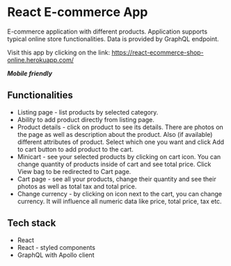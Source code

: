 <!-- <h1>React E-commerce App</h1>
<p>E-commerce application with different products. Application supports typical online store functionalities. Data is provided by GraphQL endpoint.</p>
<p>Visit this app by clicking on the link: https://react-ecommerce-shop-online.herokuapp.com/ </p>
<b><i>Mobile friendly</i></b>
</br>
<h2>Functionalities</h2>
<ul>
  <li>
    Listing page - list products by selected category.
  </li>
  <li>
    Ability to add product directly from listing page.
  </li>
  <li>
    Product details - click on product to see its details. There are photos on the page as well as description about the product. Also (if         available) different attributes of product. Select which one you want and click Add to cart button to add product to the cart.
  </li>
  <li>
    Minicart - see your selected products by clicking on cart icon. You can change quantity of products inside of cart and see total price. Click View bag to be             redirected to Cart page.
  </li>
  <li>
    Cart page - see all your products, change their quantity and see their photos as well as total tax and total price.
  </li>
  <li>
    Change currency - by clicking on icon next to the cart, you can change currency. It will influence all numeric data like price, total price, tax etc.
  </li>
</ul>
</br>
<h2>Tech stack</h2>
<ul>
  <li>React</li>
  <li>React - styled components</li>
  <li>GraphQL with Apollo client</li>
</ul> -->

# React E-commerce App

E-commerce application with different products. Application supports typical online store functionalities. Data is provided by GraphQL endpoint.

Visit this app by clicking on the link: https://react-ecommerce-shop-online.herokuapp.com/

**_Mobile friendly_**

## Functionalities

-   Listing page - list products by selected category.
-   Ability to add product directly from listing page.
-   Product details - click on product to see its details. There are photos on the page as well as description about the product. Also (if available) different attributes of product. Select which one you want and click Add to cart button to add product to the cart.
-   Minicart - see your selected products by clicking on cart icon. You can change quantity of products inside of cart and see total price. Click View bag to be redirected to Cart page.
-   Cart page - see all your products, change their quantity and see their photos as well as total tax and total price.
-   Change currency - by clicking on icon next to the cart, you can change currency. It will influence all numeric data like price, total price, tax etc.

## Tech stack

-   React
-   React - styled components
-   GraphQL with Apollo client
